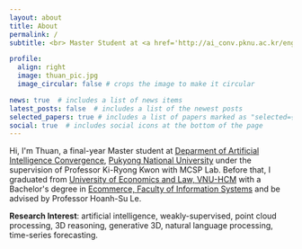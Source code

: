 ```yaml
---
layout: about
title: About
permalink: /
subtitle: <br> Master Student at <a href='http://ai_conv.pknu.ac.kr/eng/'>Deparment of Artificial Intelligence Convergence</a>, <a href='https://www.pknu.ac.kr/eng'>Pukyong National University</a>

profile:
  align: right
  image: thuan_pic.jpg
  image_circular: false # crops the image to make it circular

news: true  # includes a list of news items
latest_posts: false  # includes a list of the newest posts
selected_papers: true # includes a list of papers marked as "selected={true}"
social: true  # includes social icons at the bottom of the page
---
```


Hi, I'm Thuan, a final-year Master student at <a href='http://ai_conv.pknu.ac.kr/eng/'>Deparment of Artificial Intelligence Convergence</a>, <a href='https://www.pknu.ac.kr/eng'>Pukyong National University</a> under the supervision of Professor Ki-Ryong Kwon with MCSP Lab. Before that, I graduated from <a href='http://en.uel.edu.vn/'>University of Economics and Law, VNU-HCM</a> with a Bachelor's degree in <a href='https://is.uel.edu.vn/?PageId=4f38865c-525f-45ac-847c-538340d12274/'>Ecommerce, Faculty of Information Systems</a> and be advised by Professor Hoanh-Su Le. 

<b>Research Interest</b>: artificial intelligence, weakly-supervised, point cloud processing, 3D reasoning, generative 3D, natural language processing, time-series forecasting.


